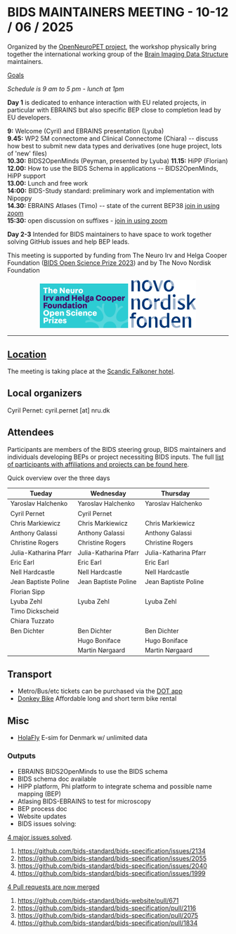 # BIDS MAINTAINERS MEETING - 10-12 / 06 / 2025

Organized by the [OpenNeuroPET project](https://openneuropet.github.io/), the workshop physically bring together the international working group of the [Brain Imaging Data Structure](www.bids-standard.org) maintainers. 

[Goals](meeting_golas.md)

_Schedule is 9 am to 5 pm - lunch at 1pm_

**Day 1** is dedicated to enhance interaction with EU related projects, in particular with EBRAINS but also specific BEP close to completion lead by EU developers.  

**9:** Welcome (Cyril) and EBRAINS presentation (Lyuba)  
**9.45:**  WP2 5M connectome and Clinical Connectome (Chiara) -- discuss how best to submit new data types and derivatives (one huge project, lots of 'new' files)   
**10.30:** BIDS2OpenMinds (Peyman, presented by Lyuba)
**11.15:** HiPP (Florian)  
**12.00:** How to use the BIDS Schema in applications -- BIDS2OpenMinds, HiPP support   
**13.00:** Lunch and free work  
**14:00:** BIDS-Study standard: preliminary work and implementation with Nipoppy  
**14.30:** EBRAINS Atlases (Timo) -- state of the current BEP38  [join in using zoom](https://utexas.zoom.us/my/kimray)  
**15:30:** open discussion on suffixes - [join in using zoom](https://utexas.zoom.us/my/kimray) 

    
**Day 2-3** Intended for BIDS maintainers to have space to work together solving GitHub issues and help BEP leads.

This meeting is supported by funding from The Neuro Irv and Helga Cooper Foundation ([BIDS Open Science Prize 2023](https://www.mcgill.ca/neuro/article/rewarding-excellence-open-science)) and by The Novo Nordisk Foundation

<p align="center">
  <img src="pics/IHCF.png" alt="IHCF Logo" width="40%">
  <img src="pics/logo-Novo-Nordisk-Fonden.png" alt="Novo Nordisk Foundation Logo" width="30%" height="auto">
</p>


---

## [Location](location.md)

The meeting is taking place at the [Scandic Falkoner hotel](https://www.scandichotels.com/hotels/denmark/copenhagen/scandic-falkoner).

## Local organizers

Cyril Pernet: cyril.pernet [at] nru.dk

## Attendees

Participants are members of the BIDS steering group, BIDS maintainers and individuals developing BEPs or project necessiting BIDS inputs. The full [list of participants with affiliations and projects can be found here](attendees.md).

Quick overview over the three days

| Tueday                | Wednesday             | Thursday              |
|-----------------------|-----------------------|-----------------------|
| Yaroslav Halchenko    | Yaroslav Halchenko    | Yaroslav Halchenko    |
| Cyril Pernet          | Cyril Pernet          |                       |
| Chris Markiewicz      | Chris Markiewicz      | Chris Markiewicz      |
| Anthony Galassi       | Anthony Galassi       | Anthony Galassi       |
| Christine Rogers      | Christine Rogers      | Christine Rogers      |
| Julia-Katharina Pfarr | Julia-Katharina Pfarr | Julia-Katharina Pfarr |
| Eric Earl             | Eric Earl             | Eric Earl             |
| Nell Hardcastle       | Nell Hardcastle       | Nell Hardcastle       |
| Jean Baptiste Poline  | Jean Baptiste Poline  | Jean Baptiste Poline  |
| Florian Sipp          |                       |                       |
| Lyuba Zehl            | Lyuba Zehl            | Lyuba Zehl            |
| Timo Dickscheid       |                       |                       |
| Chiara Tuzzato        |                       |                       |
| Ben Dichter           | Ben Dichter           | Ben Dichter           |
|                       | Hugo Boniface         | Hugo Boniface         |
|                       | Martin Nørgaard       | Martin Nørgaard       | 

## Transport

- Metro/Bus/etc tickets can be purchased via the [DOT app](https://dinoffentligetransport.dk/en/find-tickets/dot-tickets-app)
- [Donkey Bike](https://www.donkey.bike/denmark) Affordable long and short term bike rental 

## Misc

- [HolaFly](https://esim.holafly.com/esim-denmark/) E-sim for Denmark w/ unlimited data

### Outputs

- EBRAINS BIDS2OpenMinds to use the BIDS schema
- BIDS schema doc available
- HIPP platform, Phi platform to integrate schema and possible name mapping (BEP)
- Atlasing BIDS-EBRAINS to test for microscopy
- BEP process doc
- Website updates
- BIDS issues solving:  
  
[4 major issues solved](https://github.com/search?q=org%3Abids-standard+label%3Acopenhagen+state%3Aclosed&type=issues).
1. https://github.com/bids-standard/bids-specification/issues/2134
2. https://github.com/bids-standard/bids-specification/issues/2055
3. https://github.com/bids-standard/bids-specification/issues/2040
4. https://github.com/bids-standard/bids-specification/issues/1999
   
[4 Pull requests are now merged](https://github.com/search?q=org%3Abids-standard+label%3Acopenhagen+state%3Aclosed&type=pullrequests)
1. https://github.com/bids-standard/bids-website/pull/671
2. https://github.com/bids-standard/bids-specification/pull/2116
3. https://github.com/bids-standard/bids-specification/pull/2075
4. https://github.com/bids-standard/bids-specification/pull/1834
